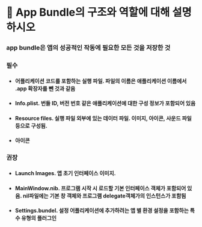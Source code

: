 # 🍎  App Bundle의 구조와 역할에 대해 설명하시오



### app bundle은 앱의 성공적인 작동에 필요한 모든 것을 저장한 것



### 필수 

- #### 어플리케이션 코드를 포함하는 실행 파일. 파일의 이름은 애플리케이션 이름에서 .app 확장자를 뺀 것과 같음

- #### Info.plist. 번들 ID, 버전 번호 같은 애플리케이션에 대한 구성 정보가 포함되어 있음

- #### Resource files. 실행 파일 외부에 있는 데이터 파일. 이미지, 아이콘, 사운드 파일 등으로 구성됨.

- #### 아이콘

### 권장

- #### Launch Images. 앱 초기 인터페이스 이미지.

- ####  MainWindow.nib. 프로그램 시작 시 로드할 기본 인터페이스 객체가 포함되어 있음. nil파일에는 기본 창 객체와 프로그램 delegate객체가의 인스턴스가 포함됨

- #### Settings.bundel. 설정 어플리케이션에 추가하려는 앱 별 환경 설정을 포함하는 특수 유형의 플러그인

